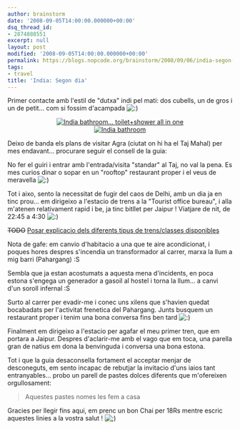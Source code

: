 ```yaml
---
author: brainstorm
date: '2008-09-05T14:00:00.000000+00:00'
dsq_thread_id:
- 2874888551
excerpt: null
layout: post
modified: '2008-09-05T14:00:00.000000+00:00'
permalink: https://blogs.nopcode.org/brainstorm/2008/09/06/india-segon-dia/
tags:
- travel
title: 'India: Segon dia'
---
```


Primer contacte amb l'estil de "dutxa" indi pel mati: dos cubells, un de gros i un de petit... com si fossim d'acampada <img src="http://blogs.nopcode.org/brainstorm/wp-includes/images/smilies/icon_smile.gif" alt=":)" class="wp-smiley" /> 

<div class='flickr_photo'>
  <center>
    <a href="http://www.flickr.com/photos/rvalls/2903618535/" title="India bathroom... toilet+shower all in one" target="_blank" class="flickr-image aligncenter"><img src="http://farm4.static.flickr.com/3246/2903618535_e08f1baa60_m.jpg" alt="India bathroom... toilet+shower all in one" class="" /></a>
  </center>
</div>

<div class='flickr_photo'>
  <center>
    <a href="http://www.flickr.com/photos/rvalls/2904401254/" title="India bathroom" target="_blank" class="flickr-image aligncenter"><img src="http://farm4.static.flickr.com/3201/2904401254_5ec33b46f7_m.jpg" alt="India bathroom" class="" /></a>
  </center>
</div>

Deixo de banda els plans de visitar Agra (ciutat on hi ha el Taj Mahal) per mes endavant... procurare seguir el consell de la guia:

No fer el guiri i entrar amb l'entrada/visita "standar" al Taj, no val la pena. Es mes curios dinar o sopar en un "rooftop" restaurant proper i el veus de meravella <img src="http://blogs.nopcode.org/brainstorm/wp-includes/images/smilies/icon_smile.gif" alt=":)" class="wp-smiley" /> 

<!--more-->

Tot i aixo, sento la necessitat de fugir del caos de Delhi, amb un dia ja en tinc prou... em dirigeixo a l'estacio de trens a la "Tourist office bureau", i alla m'atenen relativament rapid i be, ja tinc bitllet per Jaipur ! Viatjare de nit, de 22:45 a 4:30 <img src="http://blogs.nopcode.org/brainstorm/wp-includes/images/smilies/icon_smile.gif" alt=":)" class="wp-smiley" /> 

<strike>TODO</strike> [Posar explicacio dels diferents tipus de trens/classes disponibles][1]

Nota de gafe: em canvio d'habitacio a una que te aire acondicionat, i poques hores despres s'incendia un transformador al carrer, marxa la llum a mig barri (Pahargang) :S

Sembla que ja estan acostumats a aquesta mena d'incidents, en poca estona s'engega un generador a gasoil al hostel i torna la llum... a canvi d'un soroll infernal :S

Surto al carrer per evadir-me i conec uns xilens que s'havien quedat bocabadats per l'activitat frenetica del Pahargang. Junts busquem un restaurant proper i tenim una bona conversa fins ben tard <img src="http://blogs.nopcode.org/brainstorm/wp-includes/images/smilies/icon_smile.gif" alt=":)" class="wp-smiley" /> 

Finalment em dirigeixo a l'estacio per agafar el meu primer tren, que em portara a Jaipur. Despres d'aclarir-me amb el vago que em toca, una parella gran de natius em dona la benvinguda i conversa una bona estona.

Tot i que la guia desaconsella fortament el acceptar menjar de desconeguts, em sento incapac de rebutjar la invitacio d'uns iaios tant entranyables... probo un parell de pastes dolces diferents que m'ofereixen orgullosament:

> Aquestes pastes nomes les fem a casa

Gracies per llegir fins aqui, em prenc un bon Chai per 18Rs mentre escric aquestes linies a la vostra salut ! <img src="http://blogs.nopcode.org/brainstorm/wp-includes/images/smilies/icon_wink.gif" alt=";)" class="wp-smiley" />

 [1]: http://www.indiamike.com/india/indian-railways-f10/understanding-reservation-forms-t7485/
